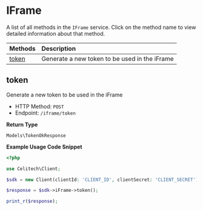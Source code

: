 # IFrame

A list of all methods in the `IFrame` service. Click on the method name to view detailed information about that method.

| Methods | Description |
| :------ | :---------- |
|[token](#token)| Generate a new token to be used in the iFrame |

## token

Generate a new token to be used in the iFrame


- HTTP Method: `POST`
- Endpoint: `/iframe/token`


**Return Type**

`Models\TokenOkResponse`

**Example Usage Code Snippet**
```php
<?php

use Celitech\Client;

$sdk = new Client(clientId: 'CLIENT_ID', clientSecret: 'CLIENT_SECRET');

$response = $sdk->iFrame->token();

print_r($response);
```


